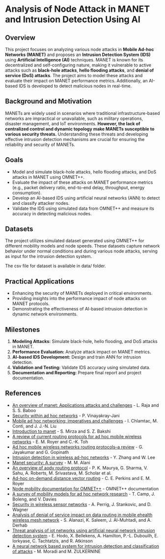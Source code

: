 # Analysis of Node Attack in MANET and Intrusion Detection Using AI

## Overview
This project focuses on analyzing various node attacks in **Mobile Ad-hoc Networks (MANET)** and proposes an **Intrusion Detection System (IDS)** using **Artificial Intelligence (AI)** techniques. MANET is known for its decentralized and self-configuring nature, making it vulnerable to active attacks such as **black-hole attacks**, **hello flooding attacks**, and **denial of service (DoS) attacks**. The project aims to model these attacks and evaluate their impact on MANET performance metrics. Additionally, an AI-based IDS is developed to detect malicious nodes in real-time.

## Background and Motivation
MANETs are widely used in scenarios where traditional infrastructure-based networks are impractical or unavailable, such as military operations, disaster management, and IoT environments. **However, the lack of centralized control and dynamic topology make MANETs susceptible to various security threats.** Understanding these threats and developing effective intrusion detection mechanisms are crucial for ensuring the reliability and security of MANETs.

## Goals
- Model and simulate black-hole attacks, hello flooding attacks, and DoS attacks in MANET using OMNET++.
- Evaluate the impact of these attacks on MANET performance metrics (e.g., packet delivery ratio, end-to-end delay, throughput, energy consumption).
- Develop an AI-based IDS using artificial neural networks (ANN) to detect and classify attacker nodes.
- Validate the IDS using simulated data from OMNET++ and measure its accuracy in detecting malicious nodes.

## Datasets
The project utilizes simulated dataset generated using OMNET++ for different mobility models and node speeds. These datasets capture network behavior under normal conditions and during various node attacks, serving as input for the intrusion detection system. 

The csv file for dataset is available in data/ folder. 

## Practical Applications
- Enhancing the security of MANETs deployed in critical environments.
- Providing insights into the performance impact of node attacks on MANET protocols.
- Demonstrating the effectiveness of AI-based intrusion detection in dynamic network environments.

## Milestones
1. **Modeling Attacks:** Simulate black-hole, hello flooding, and DoS attacks in MANET.
2. **Performance Evaluation:** Analyze attack impact on MANET metrics.
3. **AI-based IDS Development:** Design and train ANN for intrusion detection.
4. **Validation and Testing:** Validate IDS accuracy using simulated data.
5. **Documentation and Reporting:** Prepare final report and project documentation.

## References
- [An overview of manet: Applications attacks and challenges](https://ijcsmc.com/docs/papers/January2014/V3I1201472.pdf) - L. Raja and S. S. Baboo
- [Security within ad hoc networks](https://citeseerx.ist.psu.edu/document?repid=rep1&type=pdf&doi=cf06a8a7bb0ad57000271d605d37e49fdc7a4b17) - P. Vinayakray-Jani
- [Mobile ad hoc networking: imperatives and challenges](https://www.sciencedirect.com/science/article/abs/pii/S1570870503000131) - I. Chlamtac, M. Conti, and J. J.-N. Liu
- [Introduction to manet](https://www.irjet.net/archives/V5/i1/IRJET-V5I103.pdf) - S. Mirza and S. Z. Bakshi
- [A review of current routing protocols for ad hoc mobile wireless networks](https://www.cs.cmu.edu/~dga/15-849/papers/royer-adhoc1999.pdf) - E. M. Royer and C.-K. Toh
- [Ad hoc mobile wireless networks routing protocols–a review](https://thescipub.com/pdf/jcssp.2007.574.582.pdf) - G. Jayakumar and G. Gopinath
- [Intrusion detection in wireless ad-hoc networks](https://www.researchgate.net/publication/2891081_Intrusion_Detection_Techniques_for_Mobile_Wireless_Networks) - Y. Zhang and W. Lee
- [Manet security: A survey](https://www.researchgate.net/publication/281676327_MANET_security_A_survey) - M. M. Alani
- [An overview of aodv routing protocol](http://www.ijmer.com/papers/vol2_issue3/AC23728732.pdf) - P. K. Maurya, G. Sharma, V. Sahu, A. Roberts, M. Srivastava, M. Scholar et al.
- [Ad-hoc on-demand distance vector routing](https://ieeexplore.ieee.org/document/749281) - C. E. Perkins and E. M. Royer
- [Node mobility documentation for OMNET++](https://inet.omnetpp.org/docs/users-guide/ch-mobility.html) - OMNET++ documentation
- [A survey of mobility models for ad hoc network research](https://www.researchgate.net/publication/2563707_A_Survey_of_Mobility_Models_for_Ad_Hoc_Network_Research) - T. Camp, J. Boleng, and V. Davies
- [Security in wireless sensor networks](https://www.researchgate.net/publication/220420938_Security_in_Wireless_Sensor_Networks) - A. Perrig, J. Stankovic, and D. Wagner
- [Analysis of denial of service impact on data routing in mobile ehealth wireless mesh network](https://www.hindawi.com/journals/misy/2016/4853924/) - S. Alanazi, K. Saleem, J. Al-Muhtadi, and A. Derhab
- [Threat analysis of iot networks using artificial neural network intrusion detection system](https://arxiv.org/pdf/1704.02286) - E. Hodo, X. Bellekens, A. Hamilton, P.-L. Dubouilh, E. Iorkyase, C. Tachtatzis, and R. Atkinson
- [A neural network based system for intrusion detection and classification of attacks](https://research.cs.queensu.ca/home/moradi/148-04-MM-MZ.pdf) - M. Moradi and M. ZULKERNINE